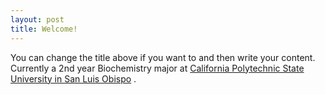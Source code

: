 ```yaml
---
layout: post
title: Welcome!
---
```

You can change the title above if you want to and then write your content.  
Currently a 2nd year Biochemistry major at [California Polytechnic State University in San Luis Obispo](https://chemistry.calpoly.edu/) .
